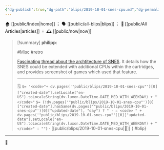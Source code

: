 ```yaml
---
{"dg-publish":true,"dg-path":"blips/2019-10-01-snes-cpu.md","dg-permalink":"2019/10/01/snes-cpu/","permalink":"/2019/10/01/snes-cpu/","title":"philipp @ 2019-10-01"}
---
```



<div class="transclusion internal-embed is-loaded"><div class="markdown-embed">




🏠 [[public/Index\|home]]  ⋮ 🗣️ [[public/all-blips\|blips]] ⋮  📝 [[public/All Articles\|articles]]  ⋮ 🕰️ [[public/now\|now]]


</div></div>


> [!summary] **philipp**:
>
> #Misc #retro
>
> [Fascinating thread about the archtitecture of SNES](https://mobile.twitter.com/foone/status/1177644211790729216). It details how the SNES could be extended with additional CPUs within the cartridges, and provides screenshot of games which used that feature.
> - - -
>
> 🗓️ `$= "<code>"+ dv.pages('"public/blips/2019-10-01-snes-cpu"')[0]["created-date"].setLocale("en-US").toLocaleString(dv.luxon.DateTime.DATE_MED_WITH_WEEKDAY) + "</code>"` `$= (!dv.pages('"public/blips/2019-10-01-snes-cpu"')[0]["created-date"].hasSame(dv.pages('"public/blips/2019-10-01-snes-cpu"')[0]["updated-date"], "day") ? " · ✏️ <code> " + dv.pages('"public/blips/2019-10-01-snes-cpu"')[0]["updated-date"].setLocale("en-US").toLocaleString(dv.luxon.DateTime.DATE_MED_WITH_WEEKDAY) + "</code>" : "")`  · [[public/blips/2019-10-01-snes-cpu\|🔗]]
{ #blip}


- - -

 👾
